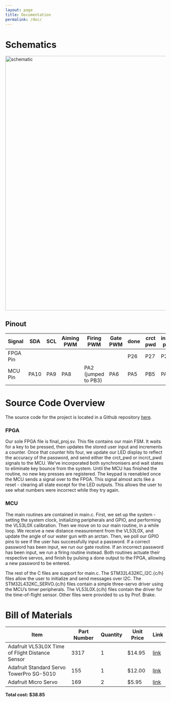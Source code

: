 ```yaml
---
layout: page
title: Documentation
permalink: /doc/
---
```


# Schematics

<div style="text-align: left">
  <img src="../assets/schematics/schematic_limvers.png" alt="schematic" width="800" />
</div>


## Pinout

| Signal | SDA | SCL | Aiming PWM | Firing PWM | Gate PWM | done | crct pwd | incrct pwd | rows\[3:0\] | cols\[3:0\] | LEDs\[3:0\] | FSM reset |
| ------ | --- | --- | -------- | ------ | -------- | ---- | -------- | -------- | ------- | ----------- | -------- | --- |
| FPGA Pin | | | | | | P26 | P27 | P20 | P47, P10, P21, P11 | P19, P6, P4, P48 | P9, P18, P13, P12 | P43 |
| MCU Pin | PA10 | PA9 | PA8 | PA2 (jumped to PB3) | PA6 | PA5 | PB5 | PA11 | | | | |

# Source Code Overview
<!-- This section should include information to describe the organization of the code base and highlight how the code connects. -->

The source code for the project is located in a Github repository [here](https://github.com/magpyed/E155-FA22-Final-Project/tree/main/src).

### FPGA
Our sole FPGA file is final_proj.sv. This file contains our main FSM. It waits for a key to be pressed, then updates the stored user input and increments a counter. Once that counter hits four, we update our LED display to reflect the accuracy of the password, and send either the crct_pwd or incrct_pwd signals to the MCU. We’ve incorporated both synchronisers and wait states to eliminate key bounce from the system. Until the MCU has finished the routine, no new key presses are registered. The keypad is reenabled once the MCU sends a signal over to the FPGA. This signal almost acts like a reset - clearing all state except for the LED outputs. This allows the user to see what numbers were incorrect while they try again.

### MCU
The main routines are contained in main.c. First, we set up the system - setting the system clock, initializing peripherals and GPIO, and performing the VL53L0X calibration. Then we move on to our main routine, in a while loop. We receive a new distance measurement from the VL53L0X, and update the angle of our water gun with an arctan. Then, we poll our GPIO pins to see if the user has successfully input a password. If a correct password has been input, we run our gate routine. If an incorrect password has been input, we run a firing routine instead. Both routines actuate their respective servos, and finish by pulsing a done output to the FPGA, allowing a new password to be entered. 

The rest of the C files are support for main.c. The STM32L432KC_I2C.{c/h} files allow the user to initialize and send messages over I2C. The STM32L432KC_SERVO.{c/h} files contain a simple three-servo driver using the MCU’s timer peripherals. The VL53L0X.{c/h} files contain the driver for the time-of-flight sensor. Other files were provided to us by Prof. Brake.
 

# Bill of Materials
<!-- The bill of materials should include all the parts used in your project along with the prices and links.  -->

| Item | Part Number | Quantity | Unit Price | Link |
| ---- | ----------- | ----- | ---- | ---- |
| Adafruit VL53L0X Time of Flight Distance Sensor |  3317 | 1 | $14.95 |  [link](https://www.adafruit.com/product/3317) |
| Adafruit Standard Servo TowerPro SG-5010 | 155 | 1 | $12.00 | [link](https://www.adafruit.com/product/155) |
| Adafruit Micro Servo | 169 | 2 | $5.95 | [link](https://www.adafruit.com/product/169) |

**Total cost: $38.85**
